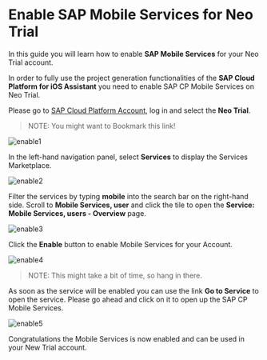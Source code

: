 # Enable SAP Mobile Services for Neo Trial

In this guide you will learn how to enable **SAP Mobile Services** for your Neo Trial account. 

In order to fully use the project generation functionalities of the **SAP Cloud Platform for iOS Assistant** you need to enable SAP CP Mobile Services on Neo Trial.

Please go to [SAP Cloud Platform Account](hanatrial.ondemand.com), log in and select the **Neo Trial**. 

> NOTE: You might want to Bookmark this link!

![enable1](https://user-images.githubusercontent.com/9074514/60281889-156f9b00-9906-11e9-885d-a21d0221489d.png)

In the left-hand navigation panel, select **Services** to display the Services Marketplace.

![enable2](https://user-images.githubusercontent.com/9074514/60555019-55ac9000-9cef-11e9-903a-7a78e8fa4252.png)

Filter the services by typing **mobile** into the search bar on the right-hand side.
Scroll to **Mobile Services, user** and click the tile to open the **Service: Mobile Services, users - Overview** page.

![enable3](https://user-images.githubusercontent.com/9074514/60555020-56452680-9cef-11e9-86c4-9c18e1a22802.png)

Click the **Enable** button to enable Mobile Services for your Account. 

![enable4](https://user-images.githubusercontent.com/9074514/60555021-56ddbd00-9cef-11e9-81c1-1d0222c2e271.png)

> NOTE: This might take a bit of time, so hang in there.

As soon as the service will be enabled you can use the link **Go to Service** to open the service. Please go ahead and click on it to open up the SAP CP Mobile Services.

![enable5](https://user-images.githubusercontent.com/9074514/60555022-56ddbd00-9cef-11e9-9afd-6b89fd6564d5.png)

Congratulations the Mobile Services is now enabled and can be used in your New Trial account.
